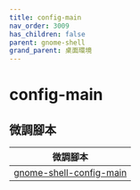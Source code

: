 ```yaml
---
title: config-main
nav_order: 3009
has_children: false
parent: gnome-shell
grand_parent: 桌面環境
---
```



# config-main


## 微調腳本

| 微調腳本 |
| --- |
| [gnome-shell-config-main](https://github.com/samwhelp/note-about-ubuntu/tree/gh-pages/_demo/adjustment/de/gnome-shell/part/gnome-shell-config-main) |


